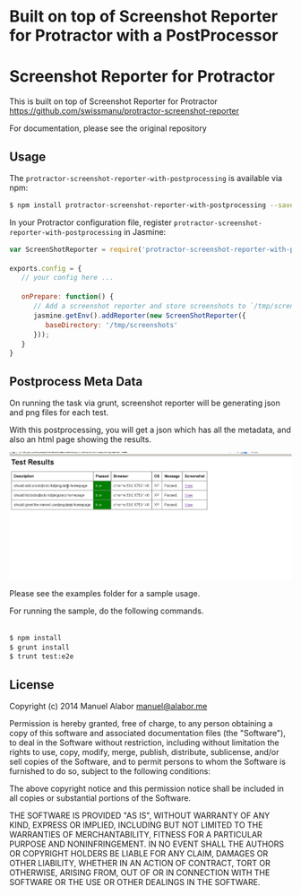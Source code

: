 # Built on top of Screenshot Reporter for Protractor with a PostProcessor

# Screenshot Reporter for Protractor

This is built on top of Screenshot Reporter for Protractor https://github.com/swissmanu/protractor-screenshot-reporter

For documentation, please see the original repository


## Usage
The `protractor-screenshot-reporter-with-postprocessing` is available via npm:

```bash
$ npm install protractor-screenshot-reporter-with-postprocessing --save-dev
```

In your Protractor configuration file, register `protractor-screenshot-reporter-with-postprocessing` in Jasmine:

```javascript
var ScreenShotReporter = require('protractor-screenshot-reporter-with-postprocessing');

exports.config = {
   // your config here ...

   onPrepare: function() {
      // Add a screenshot reporter and store screenshots to `/tmp/screnshots`:
      jasmine.getEnv().addReporter(new ScreenShotReporter({
         baseDirectory: '/tmp/screenshots'
      }));
   }
}
```

## Postprocess Meta Data

On running the task via grunt, screenshot reporter will be generating json and png files for each test. 

With this postprocessing, you will get a json which has all the metadata, and also an html page showing the results. 


![test report in html](testreporter.png "test report")

Please see the examples folder for a sample usage. 

For running the sample, do the following commands. 

```bash

$ npm install
$ grunt install
$ trunt test:e2e
```



## License
Copyright (c) 2014 Manuel Alabor <manuel@alabor.me>

Permission is hereby granted, free of charge, to any person obtaining a copy of this software and associated documentation files (the "Software"), to deal in the Software without restriction, including without limitation the rights to use, copy, modify, merge, publish, distribute, sublicense, and/or sell copies of the Software, and to permit persons to whom the Software is furnished to do so, subject to the following conditions:

The above copyright notice and this permission notice shall be included in all copies or substantial portions of the Software.

THE SOFTWARE IS PROVIDED "AS IS", WITHOUT WARRANTY OF ANY KIND, EXPRESS OR IMPLIED, INCLUDING BUT NOT LIMITED TO THE WARRANTIES OF MERCHANTABILITY, FITNESS FOR A PARTICULAR PURPOSE AND NONINFRINGEMENT. IN NO EVENT SHALL THE AUTHORS OR COPYRIGHT HOLDERS BE LIABLE FOR ANY CLAIM, DAMAGES OR OTHER LIABILITY, WHETHER IN AN ACTION OF CONTRACT, TORT OR OTHERWISE, ARISING FROM, OUT OF OR IN CONNECTION WITH THE SOFTWARE OR THE USE OR OTHER DEALINGS IN THE SOFTWARE.

